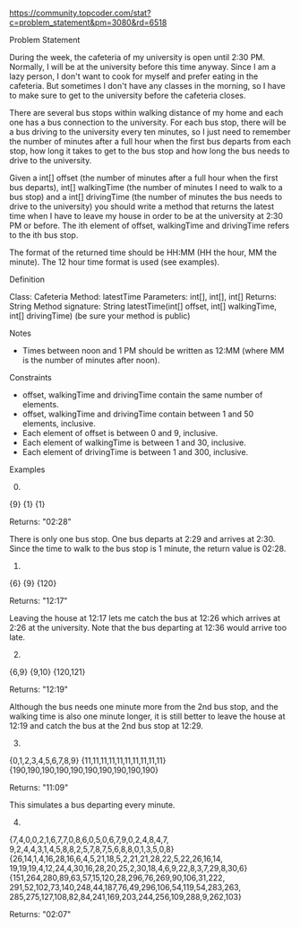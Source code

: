 https://community.topcoder.com/stat?c=problem_statement&pm=3080&rd=6518

Problem Statement

During the week, the cafeteria of my university is open until 2:30 PM. Normally, I will be at the university before this time anyway. Since I am a lazy person, I don't want to cook for myself and prefer eating in the cafeteria. But sometimes I don't have any classes in the morning, so I have to make sure to get to the university before the cafeteria closes.

There are several bus stops within walking distance of my home and each one has a bus connection to the university. For each bus stop, there will be a bus driving to the university every ten minutes, so I just need to remember the number of minutes after a full hour when the first bus departs from each stop, how long it takes to get to the bus stop and how long the bus needs to drive to the university.

Given a int[] offset (the number of minutes after a full hour when the first bus departs), int[] walkingTime (the number of minutes I need to walk to a bus stop) and a int[] drivingTime (the number of minutes the bus needs to drive to the university) you should write a method that returns the latest time when I have to leave my house in order to be at the university at 2:30 PM or before. The ith element of offset, walkingTime and drivingTime refers to the ith bus stop.

The format of the returned time should be HH:MM (HH the hour, MM the minute). The 12 hour time format is used (see examples).

Definition

Class:	Cafeteria
Method:	latestTime
Parameters:	int[], int[], int[]
Returns:	String
Method signature:	String latestTime(int[] offset, int[] walkingTime, int[] drivingTime)
(be sure your method is public)


Notes
-	Times between noon and 1 PM should be written as 12:MM (where MM is the number of minutes after noon).

Constraints
-	offset, walkingTime and drivingTime contain the same number of elements.
-	offset, walkingTime and drivingTime contain between 1 and 50 elements, inclusive.
-	Each element of offset is between 0 and 9, inclusive.
-	Each element of walkingTime is between 1 and 30, inclusive.
-	Each element of drivingTime is between 1 and 300, inclusive.

Examples

0)
{9}
{1}
{1}

Returns: "02:28"

There is only one bus stop. One bus departs at 2:29 and arrives at 2:30. Since the time to walk to the bus stop is 1 minute, the return value is 02:28.

1)
{6}
{9}
{120}

Returns: "12:17"

Leaving the house at 12:17 lets me catch the bus at 12:26 which arrives at 2:26 at the university. Note that the bus departing at 12:36 would arrive too late.

2)
{6,9}
{9,10}
{120,121}

Returns: "12:19"

Although the bus needs one minute more from the 2nd bus stop, and the walking time is also one minute longer, it is still better to leave the house at 12:19 and catch the bus at the 2nd bus stop at 12:29.

3)
{0,1,2,3,4,5,6,7,8,9}
{11,11,11,11,11,11,11,11,11,11}
{190,190,190,190,190,190,190,190,190,190}

Returns: "11:09"

This simulates a bus departing every minute.

4)
{7,4,0,0,2,1,6,7,7,0,8,6,0,5,0,6,7,9,0,2,4,8,4,7,
9,2,4,4,3,1,4,5,8,8,2,5,7,8,7,5,6,8,8,0,1,3,5,0,8}
{26,14,1,4,16,28,16,6,4,5,21,18,5,2,21,21,28,22,5,22,26,16,14,
19,19,19,4,12,24,4,30,16,28,20,25,2,30,18,4,6,9,22,8,3,7,29,8,30,6}
{151,264,280,89,63,57,15,120,28,296,76,269,90,106,31,222,
291,52,102,73,140,248,44,187,76,49,296,106,54,119,54,283,263,
285,275,127,108,82,84,241,169,203,244,256,109,288,9,262,103}

Returns: "02:07"
